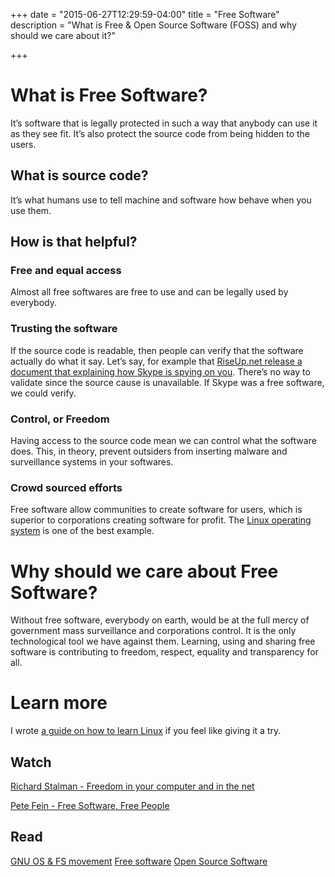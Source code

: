 +++
date = "2015-06-27T12:29:59-04:00"
title = "Free Software"
description = "What is Free & Open Source Software (FOSS) and why should we care about it?"

+++
# What is Free Software?

It’s software that is legally protected in such a way that anybody can use it as they see fit. It’s also protect the source code from being hidden to the users.

## What is source code?

It’s what humans use to tell machine and software how behave when you use them.

## How is that helpful?

### Free and equal access

Almost all free softwares are free to use and can be legally used by everybody.

### Trusting the software

If the source code is readable, then people can verify that the software actually do what it say. Let’s say, for example that [RiseUp.net release a document that explaining how Skype is spying on you](https://we.riseup.net/riseuphelp+en/skype). There’s no way to validate since the source cause is unavailable. If Skype was a free software, we could verify.

### Control, or Freedom

Having access to the source code mean we can control what the software does. This, in theory, prevent outsiders from inserting malware and surveillance systems in your softwares.

### Crowd sourced efforts

Free software allow communities to create software for users, which is superior to corporations creating software for profit. The [Linux operating system](https://en.wikipedia.org/wiki/Linux) is one of the best example.

# Why should we care about Free Software?

Without free software, everybody on earth, would be at the full mercy of government mass surveillance and corporations control. It is the only technological tool we have against them. Learning, using and sharing free software is contributing to freedom, respect, equality and transparency for all.

# Learn more

I wrote [a guide on how to learn Linux](/howto/linux) if you feel like giving it a try.

## Watch

[Richard Stalman - Freedom in your computer and in the net](https://media.ccc.de/browse/congress/2014/31c3_-_6123_-_en_-_saal_1_-_201412291130_-_freedom_in_your_computer_and_in_the_net_-_richard_stallman.html#video)

[Pete Fein - Free Software, Free People](https://www.youtube.com/watch?v=A3dimvwrnO8)

## Read

[GNU OS & FS movement](https://www.gnu.org/) [Free software](https://en.wikipedia.org/wiki/Free_software) [Open Source Software](https://en.wikipedia.org/wiki/Open-source_software)
